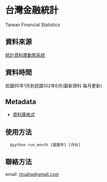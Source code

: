 台灣金融統計
===
Taiwan Financial Statistics


## 資料來源
[統計資料庫動態系統](https://survey.banking.gov.tw/statis/stmain.jsp?sys=100)
## 資料時間
民國95年1月到民國102年6月(最新資料  每月更新)
## Metadata

- [資料庫格式](https://docs.google.com/spreadsheet/ccc?key=0AhEplIEPKoHfdHZxd1IzRVhUYnhPaVdxRnVoaExBTEE&usp=sharing)


## 使用方法

```
  $python run_month [國曆年] [月份]
```


## 聯絡方法
email: ntuaha@gmail.com




